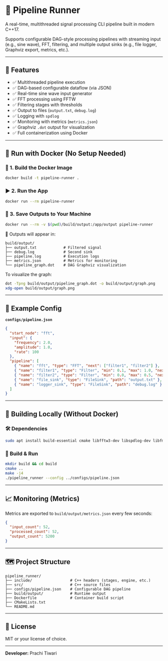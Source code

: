 # 🧠 Pipeline Runner

A real-time, multithreaded signal processing CLI pipeline built in modern C++17.

Supports configurable DAG-style processing pipelines with streaming input (e.g., sine wave), FFT, filtering, and multiple output sinks (e.g., file logger, Graphviz export, metrics, etc.).

---

## 🚀 Features

- ✅ Multithreaded pipeline execution
- ✅ DAG-based configurable dataflow (via JSON)
- ✅ Real-time sine wave input generator
- ✅ FFT processing using FFTW
- ✅ Filtering stages with thresholds
- ✅ Output to files (`output.txt`, `debug.log`)
- ✅ Logging with `spdlog`
- ✅ Monitoring with metrics (`metrics.json`)
- ✅ Graphviz `.dot` output for visualization
- ✅ Full containerization using Docker

---

## 🐳 Run with Docker (No Setup Needed)

### 🔧 1. Build the Docker Image

```bash
docker build -t pipeline-runner .
```

### ▶️ 2. Run the App

```bash
docker run --rm pipeline-runner
```

### 💾 3. Save Outputs to Your Machine


```bash
docker run --rm -v $(pwd)/build/output:/app/output pipeline-runner
```

📁 Outputs will appear in:

```
build/output/
├── output.txt            # Filtered signal
├── debug.log             # Second sink
├── pipeline.log          # Execution logs
├── metrics.json          # Metrics for monitoring
└── pipeline_graph.dot    # DAG Graphviz visualization
```

To visualize the graph:

```bash
dot -Tpng build/output/pipeline_graph.dot -o build/output/graph.png
xdg-open build/output/graph.png
```

---

## 🧪 Example Config

**`configs/pipeline.json`**

```json
{
  "start_node": "fft",
  "input": {
    "frequency": 2.0,
    "amplitude": 1.0,
    "rate": 100
  },
  "pipeline": [
    { "name": "fft", "type": "FFT", "next": ["filter1", "filter2"] },
    { "name": "filter1", "type": "Filter", "min": 0.1, "max": 1.0, "next": ["file_sink"] },
    { "name": "filter2", "type": "Filter", "min": 0.0, "max": 0.5, "next": ["logger_sink"] },
    { "name": "file_sink", "type": "FileSink", "path": "output.txt" },
    { "name": "logger_sink", "type": "FileSink", "path": "debug.log" }
  ]
}
```

---

## 🧰 Building Locally (Without Docker)

### 🛠️ Dependencies

```bash
sudo apt install build-essential cmake libfftw3-dev libspdlog-dev libfmt-dev nlohmann-json3-dev
```

### 🔨 Build & Run

```bash
mkdir build && cd build
cmake ..
make -j4
./pipeline_runner --config ../configs/pipeline.json
```

---

## 📈 Monitoring (Metrics)

Metrics are exported to `build/output/metrics.json` every few seconds:

```json
{
  "input_count": 52,
  "processed_count": 52,
  "output_count": 5200
}
```

---

## 🗺️ Project Structure

```
pipeline_runner/
├── include/                 # C++ headers (stages, engine, etc.)
├── src/                     # C++ source files
├── configs/pipeline.json    # Configurable DAG pipeline
├── build/output/            # Runtime output
├── Dockerfile               # Container build script
├── CMakeLists.txt
└── README.md
```

---

## 📜 License
MIT or your license of choice.

---

**Developer:** Prachi Tiwari
